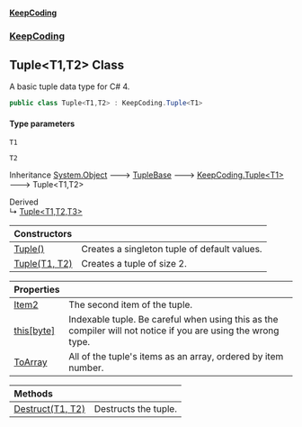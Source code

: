#### [KeepCoding](index.md 'index')
### [KeepCoding](KeepCoding.md 'KeepCoding')
## Tuple&lt;T1,T2&gt; Class
A basic tuple data type for C# 4.   
```csharp
public class Tuple<T1,T2> : KeepCoding.Tuple<T1>
```
#### Type parameters
<a name='KeepCoding.Tuple.T1.T2..T1'></a>
`T1`  
  
<a name='KeepCoding.Tuple.T1.T2..T2'></a>
`T2`  
  

Inheritance [System.Object](https://docs.microsoft.com/en-us/dotnet/api/System.Object 'System.Object') &#129106; [TupleBase](TupleBase.md 'KeepCoding.Internal.TupleBase') &#129106; [KeepCoding.Tuple&lt;](Tuple.T..md 'KeepCoding.Tuple&lt;T&gt;')[T1](Tuple.T1.T2..md#KeepCoding.Tuple.T1.T2..T1 'KeepCoding.Tuple&lt;T1,T2&gt;.T1')[&gt;](Tuple.T..md 'KeepCoding.Tuple&lt;T&gt;') &#129106; Tuple&lt;T1,T2&gt;  

Derived  
&#8627; [Tuple&lt;T1,T2,T3&gt;](Tuple.T1.T2.T3..md 'KeepCoding.Tuple&lt;T1,T2,T3&gt;')  

| Constructors | |
| :--- | :--- |
| [Tuple()](Tuple.T1.T2..Tuple().md 'KeepCoding.Tuple&lt;T1,T2&gt;.Tuple()') | Creates a singleton tuple of default values.<br/> |
| [Tuple(T1, T2)](Tuple.T1.T2...ctor.E7xW8ZpoLwfb0hszhKAyaw.md 'KeepCoding.Tuple&lt;T1,T2&gt;.Tuple(T1, T2)') | Creates a tuple of size 2.<br/> |

| Properties | |
| :--- | :--- |
| [Item2](Tuple.T1.T2..Item2.md 'KeepCoding.Tuple&lt;T1,T2&gt;.Item2') | The second item of the tuple.<br/> |
| [this[byte]](Tuple.T1.T2..Item.W7Pkzsy.8wxWZqBmDAYlWg.md 'KeepCoding.Tuple&lt;T1,T2&gt;.this[byte]') | Indexable tuple. Be careful when using this as the compiler will not notice if you are using the wrong type.<br/> |
| [ToArray](Tuple.T1.T2..ToArray.md 'KeepCoding.Tuple&lt;T1,T2&gt;.ToArray') | All of the tuple's items as an array, ordered by item number.<br/> |

| Methods | |
| :--- | :--- |
| [Destruct(T1, T2)](Tuple.T1.T2..Destruct.ebEbC6FCVwjL5jafy1Wyuw.md 'KeepCoding.Tuple&lt;T1,T2&gt;.Destruct(T1, T2)') | Destructs the tuple.<br/> |
